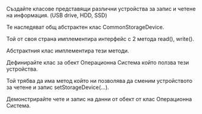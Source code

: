Създайте класове представящи различни устройства за запис и четене на информация. (USB drive, HDD, SSD)  

Те наследяват общ абстрактен клас CommonStorageDevice. 

Той от своя страна имплементира интерфейс с 2 метода read(), write(). 
 
Абстрактния клас имплементира тези методи. 
 
Дефинирайте клас за обект Операционна Система който ползва тези устройства. 
 
Той трябва да има метод който ни позволява да сменим устройството за четене и запис setStorageDevice(...). 
 
Демонстрирайте чете и запис на данни от обект от клас Операционна Система.